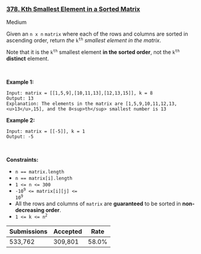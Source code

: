 ### [378. Kth Smallest Element in a Sorted Matrix](https://leetcode.com/problems/kth-smallest-element-in-a-sorted-matrix/)

Medium

Given an `` n x n `` `` matrix `` where each of the rows and columns are sorted in ascending order, return _the_ <code>k<sup>th</sup></code> _smallest element in the matrix_.

Note that it is the <code>k<sup>th</sup></code> smallest element __in the sorted order__, not the <code>k<sup>th</sup></code> __distinct__ element.

 

__Example 1:__

```
Input: matrix = [[1,5,9],[10,11,13],[12,13,15]], k = 8
Output: 13
Explanation: The elements in the matrix are [1,5,9,10,11,12,13,<u>13</u>,15], and the 8<sup>th</sup> smallest number is 13
```

__Example 2:__

```
Input: matrix = [[-5]], k = 1
Output: -5
```

 

__Constraints:__

*   `` n == matrix.length ``
*   `` n == matrix[i].length ``
*   `` 1 <= n <= 300 ``
*   <code>-10<sup>9</sup> <= matrix[i][j] <= 10<sup>9</sup></code>
*   All the rows and columns of `` matrix `` are __guaranteed__ to be sorted in __non-decreasing order__.
*   <code>1 <= k <= n<sup>2</sup></code>

| Submissions    | Accepted     | Rate   |
| -------------- | ------------ | ------ |
| 533,762 | 309,801 | 58.0% |